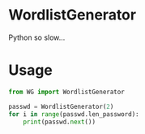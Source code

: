 # WordlistGenerator
Python so slow...
# Usage
```Python
from WG import WordlistGenerator

passwd = WordlistGenerator(2)
for i in range(passwd.len_password):
    print(passwd.next())
```
